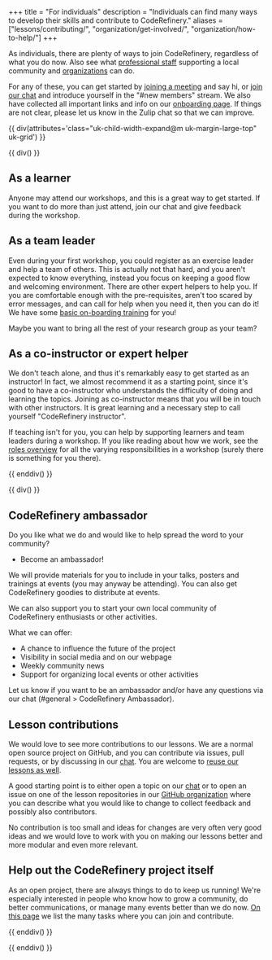 +++
title = "For individuals"
description = "Individuals can find many ways to develop their skills and contribute to CodeRefinery."
aliases = ["lessons/contributing/", "organization/get-involved/", "organization/how-to-help/"]
+++

As individuals, there are plenty of ways to join CodeRefinery, regardless of
what you do now.  Also see what [professional staff](@/join/staff.md)
supporting a local community and [organizations](@/join/organizations.md) can
do.

For any of these, you can get started by [joining a
meeting](@/join/meetings.md) and say hi, or [join our
chat](https://coderefinery.github.io/manuals/chat/) and introduce yourself in
the "#new members" stream. We also have collected all important links and info on 
our [onboarding page](https://coderefinery.github.io/manuals/onboarding/).
If things are not clear, please let us know in the Zulip chat so that we can improve. 


{{ div(attributes='class="uk-child-width-expand@m uk-margin-large-top" uk-grid') }}

{{ div() }}


## As a learner

Anyone may attend our workshops, and this is a great way to get started.  If
you want to do more than just attend, join our chat and give feedback during
the workshop.


## As a team leader

Even during your first workshop, you could register as an exercise leader and
help a team of others.  This is actually not that hard, and you aren't expected
to know everything, instead you focus on keeping a good flow and welcoming
environment.  There are other expert helpers to help you.  If you are
comfortable enough with the pre-requisites, aren't too scared by error
messages, and can call for help when you need it, then you can do it! We have
some [basic on-boarding
training](https://coderefinery.github.io/manuals/team-leaders/) for you!

Maybe you want to bring all the rest of your research group as your team?


## As a co-instructor or expert helper

We don't teach alone, and thus it's remarkably easy to get started as an
instructor!  In fact, we almost recommend it as a starting point, since it's
good to have a co-instructor who understands the difficulty of doing and
learning the topics. Joining as co-instructor means that you will be in touch
with other instructors. It is great learning and a necessary step to call
yourself "CodeRefinery instructor".

If teaching isn't for you, you can help by supporting learners and team leaders
during a workshop.  If you like reading about how we work, see the [roles
overview](https://coderefinery.github.io/manuals/roles-overview/) for all the
varying responsibilities in a workshop (surely there is something for you
there).


{{ enddiv() }}

{{ div() }}

## CodeRefinery ambassador 

Do you like what we do and would like to help spread the word to your community? 
- Become an ambassador!

We will provide materials for you to include in your talks, posters and trainings at events (you may anyway be attending). 
You can also get CodeRefinery goodies to distribute at events. 

We can also support you to start your own local community of CodeRefinery enthusiasts or other activities.

What we can offer: 
- A chance to influence the future of the project
- Visibility in social media and on our webpage
- Weekly community news
- Support for organizing local events or other activities

Let us know if you want to be an ambassador and/or have any questions via our chat (#general > CodeRefinery Ambassador).

## Lesson contributions

We would love to see more contributions to our lessons. We are a normal open
source project on GitHub, and you can contribute via issues, pull requests, or
by discussing in our [chat](https://coderefinery.zulipchat.com/).  You are
welcome to [reuse our lessons as well](@/lessons/reusing.md).

A good starting point is to either open a topic on our
[chat](https://coderefinery.zulipchat.com/) or to open an issue on one of the
lesson repositories in our [GitHub
organization](https://github.com/coderefinery) where you can describe what you
would like to change to collect feedback and possibly also contributors.

No contribution is too small and ideas for changes are very often very good
ideas and we would love to work with you on making our lessons better and more
modular and even more relevant.


## Help out the CodeRefinery project itself

As an open project, there are always things to do to keep us running!  We're
especially interested in people who know how to grow a community, do better
communications, or manage many events better than we do now. [On this
page](@/tasks.md) we list the many tasks where you can join and contribute.


{{ enddiv() }}

{{ enddiv() }}
